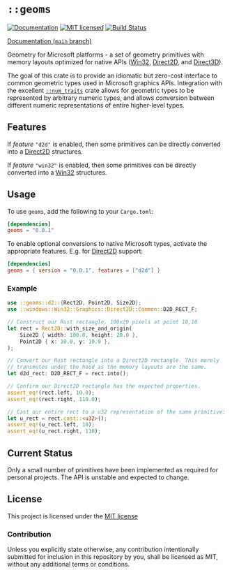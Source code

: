 # `::geoms`

[![Documentation][docs-badge]][docs-url]
[![MIT licensed][mit-badge]][mit-url]
[![Build Status][actions-badge]][actions-url]

[Documentation (`main` branch)][docs-main-url]

Geometry for Microsoft platforms - a set of geometry primitives with memory
layouts optimized for native APIs ([Win32][], [Direct2D][], and [Direct3D][]).

The goal of this crate is to provide an idiomatic but zero-cost interface to
common geometric types used in Microsoft graphics APIs. Integration with the
excellent [`::num_traits`][] crate allows for geometric types to be represented
by
 arbitrary numeric types, and allows conversion between different numeric
representations of entire higher-level types.

## Features

If _feature_ `"d2d"` is enabled, then some primitives can be directly
converted into a [Direct2D][] structures.

If _feature_ `"win32"` is enabled, then some primitives can be directly
converted into a [Win32][] structures.

## Usage

To use `geoms`, add the following to your `Cargo.toml`:

```toml
[dependencies]
geoms = "0.0.1"
```

To enable optional conversions to native Microsoft types, activate the
appropriate features. E.g. for [Direct2D][] support:

```toml
[dependencies]
geoms = { version = "0.0.1", features = ["d2d"] }
```

### Example

```rust
use ::geoms::d2::{Rect2D, Point2D, Size2D};
use ::windows::Win32::Graphics::Direct2D::Common::D2D_RECT_F;

// Construct our Rust rectangle, 100x20 pixels at point 10,10
let rect = Rect2D::with_size_and_origin(
    Size2D { width: 100.0, height: 20.0 },
    Point2D { x: 10.0, y: 10.0 },
);

// Convert our Rust rectangle into a Direct2D rectangle. This merely
// transmutes under the hood as the memory layouts are the same.
let d2d_rect: D2D_RECT_F = rect.into();

// Confirm our Direct2D rectangle has the expected properties.
assert_eq!(rect.left, 10.0);
assert_eq!(rect.right, 110.0);

// Cast our entire rect to a u32 representation of the same primitive:
let u_rect = rect.cast::<u32>();
assert_eq!(u_rect.left, 10);
assert_eq!(u_rect.right, 110);

```

## Current Status

Only a small number of primitives have been implemented as required for personal
projects. The API is unstable and expected to change.

## License

This project is licensed under the [MIT license][mit-url]

### Contribution

Unless you explicitly state otherwise, any contribution intentionally submitted
for inclusion in this repository by you, shall be licensed as MIT, without any
additional terms or conditions.


[docs-main-url]: http://connorpower.com/geoms/
[docs-url]: https://docs.rs/geoms
[docs-badge]: https://docs.rs/geoms/badge.svg
[mit-badge]: https://img.shields.io/badge/license-MIT-blue.svg
[mit-url]: http://connorpower.com/geoms/main/LICENSE
[actions-url]: https://github.com/connorpower/geoms/actions?query=workflow%3ACI
[actions-badge]: https://github.com/connorpower/geoms/workflows/CI/badge.svg
[Direct2D]: https://learn.microsoft.com/en-us/windows/win32/direct2d/direct2d-overview
[Direct3D]: https://learn.microsoft.com/en-us/windows/win32/getting-started-with-direct3d
[Win32]: https://learn.microsoft.com/en-us/windows/win32/
[`::num_traits`]: https://crates.io/crates/num-traits
